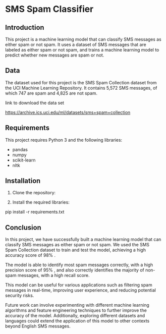 
# SMS Spam Classifier

## Introduction

This project is a machine learning model that can classify SMS messages as either spam or not spam. It uses a dataset of SMS messages that are labeled as either spam or not spam, and trains a machine learning model to predict whether new messages are spam or not.
## Data 

The dataset used for this project is the SMS Spam Collection dataset from the UCI Machine Learning Repository. It contains 5,572 SMS messages, of which 747 are spam and 4,825 are not spam.

link to download the data set

 https://archive.ics.uci.edu/ml/datasets/sms+spam+collection
## Requirements

This project requires Python 3 and the following libraries:

- pandas
- numpy
- scikit-learn
- nltk




## Installation

1.  Clone the repository:



2. Install the required libraries:
 
  pip install -r requirements.txt



## Conclusion

In this project, we have successfully built a machine learning model that can classify SMS messages as either spam or not spam. We used the SMS Spam Collection dataset to train and test the model, achieving a high accuracy score of 98% .

The model is able to identify most spam messages correctly, with a high precision score of 95% , and also correctly identifies the majority of non-spam messages, with a high recall score.

This model can be useful for various applications such as filtering spam messages in real-time, improving user experience, and reducing potential security risks.

Future work can involve experimenting with different machine learning algorithms and feature engineering techniques to further improve the accuracy of the model. Additionally, exploring different datasets and languages could extend the application of this model to other contexts beyond English SMS messages.


